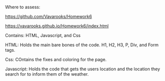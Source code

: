 Where to assess:

https://github.com/Vavarooks/Homework6

https://vavarooks.github.io/Homework6/index.html


Contains: HTML, Javascript, and Css

HTML: Holds the main bare bones of the code. H1, H2, H3, P, Div, and Form tags.

Css: COntains the fixes and coloring for the page.

Javascript: Holds the code that gets the users location and the location they search for to inform them of the weather.